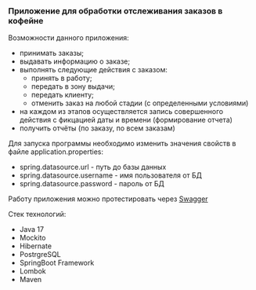 ### Приложение для обработки отслеживания заказов в кофейне
Возможности данного приложения:
- принимать заказы;
- выдавать информацию о заказе;
- выполнять следующие действия с заказом:
    - принять в работу;
    - передать в зону выдачи;
    - передать клиенту;
    - отменить заказ на любой стадии (с определенными условиями)
- на каждом из этапов осуществляется запись совершенного действия с фикцацией даты и времени (формирование отчета)
- получить отчёты (по заказу, по всем заказам)

Для запуска программы необходимо изменить значения свойств в файле application.properties:
- spring.datasource.url - путь до базы данных
- spring.datasource.username - имя пользователя от БД
- spring.datasource.password - пароль от БД

Работу приложения можно протестировать через <a href="http://localhost:8080/swagger-ui/index.html#/"> Swagger</a>
 
Стек технологий:
- Java 17
- Mockito
- Hibernate
- PostrgreSQL
- SpringBoot Framework
- Lombok
- Maven
